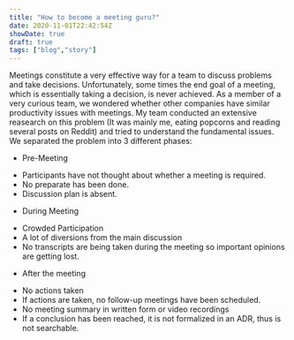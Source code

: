 ```yaml
---
title: "How to become a meeting guru?"
date: 2020-11-01T22:42:54Z
showDate: true
draft: true
tags: ["blog","story"]
---
```


Meetings constitute a very effective way for a team to discuss problems and take decisions.
Unfortunately, some times the end goal of a meeting, which is essentially taking a decision, is never achieved.
As a member of a very curious team, we wondered whether other companies have similar productivity issues with meetings.
My team conducted an extensive reasearch on this problem (It was mainly me, eating popcorns and reading several posts on Reddit) and tried to understand the fundamental issues. We separated the problem into 3 different phases:

* Pre-Meeting
- Participants have not thought about whether a meeting is required.
- No preparate has been done.
- Discussion plan is absent.

* During Meeting
- Crowded Participation
- A lot of diversions from the main discussion
- No transcripts are being taken during the meeting so important opinions are getting lost.

* After the meeting
- No actions taken
- If actions are taken, no follow-up meetings have been scheduled.
- No meeting summary in written form or video recordings
- If a conclusion has been reached, it is not formalized in an ADR, thus is not searchable.

